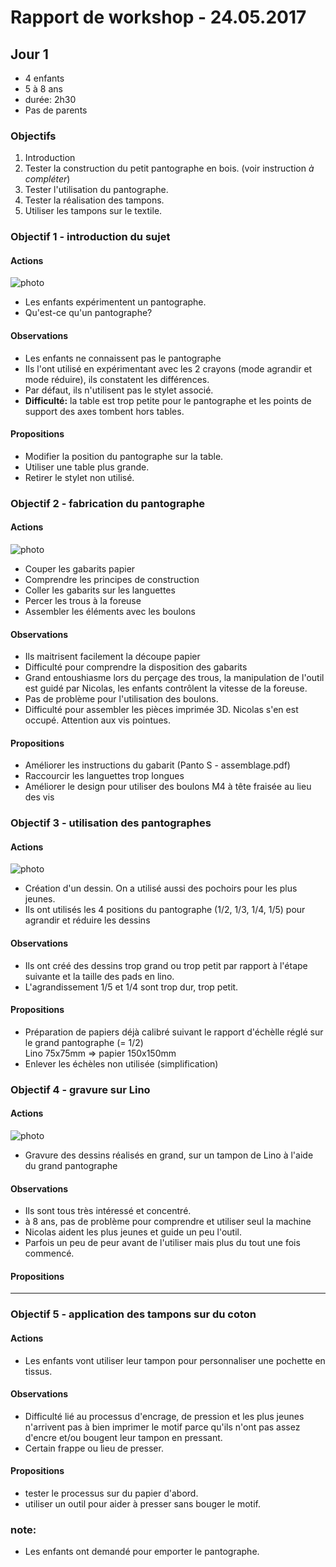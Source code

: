 # Rapport de workshop - 24.05.2017
## Jour 1

- 4 enfants
- 5 à 8 ans
- durée: 2h30 
- Pas de parents

### Objectifs
1. Introduction
2. Tester la construction du petit pantographe en bois. (voir instruction *à compléter*)
3. Tester l'utilisation du pantographe. 
4. Tester la réalisation des tampons. 
5. Utiliser les tampons sur le textile. 

### Objectif 1 - introduction du sujet
#### Actions
![photo]()  
- Les enfants expérimentent un pantographe. 
- Qu'est-ce qu'un pantographe?
#### Observations
- Les enfants ne connaissent pas le pantographe
- Ils l'ont utilisé en expérimentant avec les 2 crayons (mode agrandir et mode réduire), ils constatent les différences.
- Par défaut, ils n'utilisent pas le stylet associé. 
- **Difficulté:** la table est trop petite pour le pantographe et les points de support des axes tombent hors tables.  
#### Propositions
- Modifier la position du pantographe sur la table. 
- Utiliser une table plus grande. 
- Retirer le stylet non utilisé. 

### Objectif 2 - fabrication du pantographe
#### Actions
![photo]()  
- Couper les gabarits papier
- Comprendre les principes de construction
- Coller les gabarits sur les languettes
- Percer les trous à la foreuse
- Assembler les éléments avec les boulons
#### Observations
- Ils maitrisent facilement la découpe papier
- Difficulté pour comprendre la disposition des gabarits
- Grand entoushiasme lors du perçage des trous, la manipulation de l'outil est guidé par Nicolas, les enfants contrôlent la vitesse de la foreuse.
- Pas de problème pour l'utilisation des boulons. 
- Difficulté pour assembler les pièces imprimée 3D. Nicolas s'en est occupé. Attention aux vis pointues. 
#### Propositions
- Améliorer les instructions du gabarit (Panto S - assemblage.pdf)
- Raccourcir les languettes trop longues
- Améliorer le design pour utiliser des boulons M4 à tête fraisée au lieu des vis

### Objectif 3 - utilisation des pantographes
#### Actions
![photo]()  
- Création d'un dessin. On a utilisé aussi des pochoirs pour les plus jeunes. 
- Ils ont utilisés les 4 positions du pantographe (1/2, 1/3, 1/4, 1/5) pour agrandir et réduire les dessins
#### Observations
- Ils ont créé des dessins trop grand ou trop petit par rapport à l'étape suivante et la taille des pads en lino. 
- L'agrandissement 1/5 et 1/4 sont trop dur, trop petit. 
#### Propositions
- Préparation de papiers déjà calibré suivant le rapport d'échèlle réglé sur le grand pantographe (= 1/2)  
Lino 75x75mm => papier 150x150mm
- Enlever les échèles non utilisée (simplification)

### Objectif 4 - gravure sur Lino
#### Actions
![photo]()  
- Gravure des dessins réalisés en grand, sur un tampon de Lino à l'aide du grand pantographe
#### Observations
- Ils sont tous très intéressé et concentré. 
- à 8 ans, pas de problème pour comprendre et utiliser seul la machine
- Nicolas aident les plus jeunes et guide un peu l'outil. 
- Parfois un peu de peur avant de l'utiliser mais plus du tout une fois commencé. 
#### Propositions
-----
### Objectif 5 - application des tampons sur du coton
#### Actions
- Les enfants vont utiliser leur tampon pour personnaliser une pochette en tissus. 
#### Observations
- Difficulté lié au processus d'encrage, de pression et les plus jeunes n'arrivent pas à bien imprimer le motif parce qu'ils n'ont pas assez d'encre et/ou bougent leur tampon en pressant.
- Certain frappe ou lieu de presser.
#### Propositions
- tester le processus sur du papier d'abord. 
- utiliser un outil pour aider à presser sans bouger le motif. 

### note:
- Les enfants ont demandé pour emporter le pantographe. 
